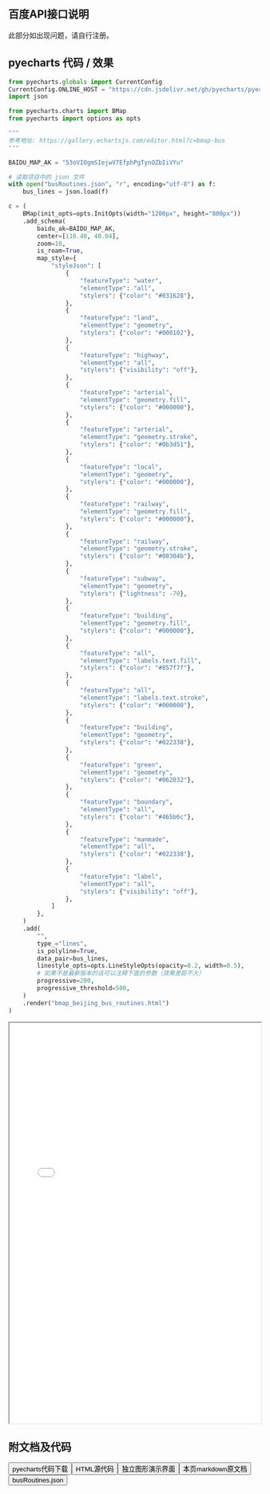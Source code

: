 ## 百度API接口说明

此部分如出现问题，请自行注册。

## pyecharts 代码 / 效果

```python
from pyecharts.globals import CurrentConfig
CurrentConfig.ONLINE_HOST = "https://cdn.jsdelivr.net/gh/pyecharts/pyecharts-assets@latest/assets/"
import json

from pyecharts.charts import BMap
from pyecharts import options as opts

"""
参考地址: https://gallery.echartsjs.com/editor.html?c=bmap-bus
"""

BAIDU_MAP_AK = "53oVIOgmSIejwV7EfphPgTynOZbIiVYu"

# 读取项目中的 json 文件
with open("busRoutines.json", "r", encoding="utf-8") as f:
    bus_lines = json.load(f)

c = (
    BMap(init_opts=opts.InitOpts(width="1200px", height="800px"))
    .add_schema(
        baidu_ak=BAIDU_MAP_AK,
        center=[116.40, 40.04],
        zoom=10,
        is_roam=True,
        map_style={
            "styleJson": [
                {
                    "featureType": "water",
                    "elementType": "all",
                    "stylers": {"color": "#031628"},
                },
                {
                    "featureType": "land",
                    "elementType": "geometry",
                    "stylers": {"color": "#000102"},
                },
                {
                    "featureType": "highway",
                    "elementType": "all",
                    "stylers": {"visibility": "off"},
                },
                {
                    "featureType": "arterial",
                    "elementType": "geometry.fill",
                    "stylers": {"color": "#000000"},
                },
                {
                    "featureType": "arterial",
                    "elementType": "geometry.stroke",
                    "stylers": {"color": "#0b3d51"},
                },
                {
                    "featureType": "local",
                    "elementType": "geometry",
                    "stylers": {"color": "#000000"},
                },
                {
                    "featureType": "railway",
                    "elementType": "geometry.fill",
                    "stylers": {"color": "#000000"},
                },
                {
                    "featureType": "railway",
                    "elementType": "geometry.stroke",
                    "stylers": {"color": "#08304b"},
                },
                {
                    "featureType": "subway",
                    "elementType": "geometry",
                    "stylers": {"lightness": -70},
                },
                {
                    "featureType": "building",
                    "elementType": "geometry.fill",
                    "stylers": {"color": "#000000"},
                },
                {
                    "featureType": "all",
                    "elementType": "labels.text.fill",
                    "stylers": {"color": "#857f7f"},
                },
                {
                    "featureType": "all",
                    "elementType": "labels.text.stroke",
                    "stylers": {"color": "#000000"},
                },
                {
                    "featureType": "building",
                    "elementType": "geometry",
                    "stylers": {"color": "#022338"},
                },
                {
                    "featureType": "green",
                    "elementType": "geometry",
                    "stylers": {"color": "#062032"},
                },
                {
                    "featureType": "boundary",
                    "elementType": "all",
                    "stylers": {"color": "#465b6c"},
                },
                {
                    "featureType": "manmade",
                    "elementType": "all",
                    "stylers": {"color": "#022338"},
                },
                {
                    "featureType": "label",
                    "elementType": "all",
                    "stylers": {"visibility": "off"},
                },
            ]
        },
    )
    .add(
        "",
        type_="lines",
        is_polyline=True,
        data_pair=bus_lines,
        linestyle_opts=opts.LineStyleOpts(opacity=0.2, width=0.5),
        # 如果不是最新版本的话可以注释下面的参数（效果差距不大）
        progressive=200,
        progressive_threshold=500,
    )
    .render("bmap_beijing_bus_routines.html")
)
```

<iframe width="100%" height="800px" src="/pyecharts/BMap/bmap_beijing_bus_routines.html"></iframe>


## 附文档及代码

<a href="https://cdn.jsdelivr.net/gh/wfy-belief/python/docs/pyecharts/BMap/bmap_beijing_bus_routines.py"><button class="mybutton">pyecharts代码下载</button></a><a href="https://cdn.jsdelivr.net/gh/wfy-belief/python/docs/pyecharts/BMap/bmap_beijing_bus_routines.html"><button class="mybutton">HTML源代码</button></a><a href="https://python.wfyblog.cn/pyecharts/BMap/bmap_beijing_bus_routines.html"><button class="mybutton">独立图形演示界面</button></a><a href="https://cdn.jsdelivr.net/gh/wfy-belief/python/docs/pyecharts/BMap/bmap_beijing_bus_routines.md"><button class="mybutton">本页markdown原文档</button></a><a href="https://cdn.jsdelivr.net/gh/wfy-belief/python/docs/pyecharts/BMap/busRoutines.json"><button class="mybutton">busRoutines.json</button></a>
